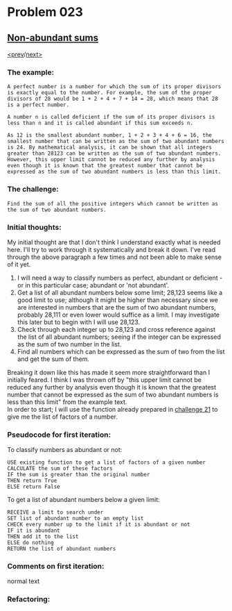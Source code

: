 # Problem 023

## [Non-abundant sums](https://projecteuler.net/problem=23)

[<prev](./../DIR022_names_scores/README.md)/[next>](./../README.md) 

### The example:
`A perfect number is a number for which the sum of its proper divisors is exactly equal to the number. For example, the sum of the proper divisors of 28 would be 1 + 2 + 4 + 7 + 14 = 28, which means that 28 is a perfect number.`

`A number n is called deficient if the sum of its proper divisors is less than n and it is called abundant if this sum exceeds n.`

`As 12 is the smallest abundant number, 1 + 2 + 3 + 4 + 6 = 16, the smallest number that can be written as the sum of two abundant numbers is 24. By mathematical analysis, it can be shown that all integers greater than 28123 can be written as the sum of two abundant numbers. However, this upper limit cannot be reduced any further by analysis even though it is known that the greatest number that cannot be expressed as the sum of two abundant numbers is less than this limit.`

### The challenge:
`Find the sum of all the positive integers which cannot be written as the sum of two abundant numbers.`

### Initial thoughts:
My initial thought are that I don't think I understand exactly what is needed here. I'll try to work through it systematically and break it down. I've read through the above paragraph a few times and not been able to make sense of it yet.
1. I will need a way to classify numbers as perfect, abundant or deficient - or in this particular case; abundant or 'not abundant'.
1. Get a list of all abundant numbers below some limit; 28,123 seems like a good limit to use; although it might be higher than necessary since we are interested in numbers that are the sum of two abundant numbers, probably 28,111 or even lower would suffice as a limit. I may investigate this later but to begin with I will use 28,123.
1. Check through each integer up to 28,123 and cross reference against the list of all abundant numbers; seeing if the integer can be expressed as the sum of two number in the list.
1. Find all numbers which can be expressed as the sum of two from the list and get the sum of them.

Breaking it down like this has made it seem more straightforward than I initially feared. I think I was thrown off by "this upper limit cannot be reduced any further by analysis even though it is known that the greatest number that cannot be expressed as the sum of two abundant numbers is less than this limit" from the example text.\
In order to start; I will use the function already prepared in 
[challenge 21](./../DIR021_amicable_numbers/README.md) 
to give me the list of factors of a number.


### Pseudocode for first iteration:
To classify numbers as abundant or not:
```
USE existing function to get a list of factors of a given number
CALCULATE the sum of these factors
IF the sum is greater than the original number
THEN return True
ELSE return False
```
To get a list of abundant numbers below a given limit:
```
RECEIVE a limit to search under
SET list of abundant number to an empty list
CHECK every number up to the limit if it is abundant or not
IF it is abundant
THEN add it to the list
ELSE do nothing
RETURN the list of abundant numbers
```


### Comments on first iteration:
normal text

### Refactoring:
